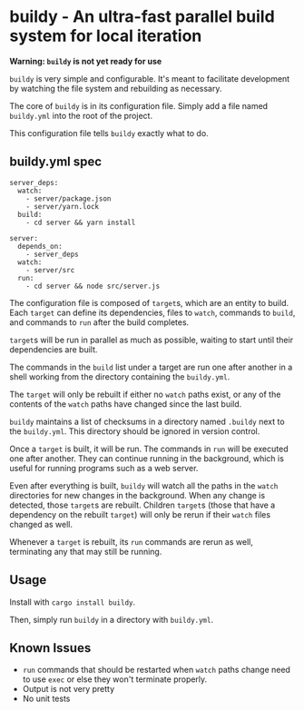 # buildy - An ultra-fast parallel build system for local iteration

**Warning: `buildy` is not yet ready for use**

`buildy` is very simple and configurable. It's meant to facilitate development by watching the file system and rebuilding as necessary.

The core of `buildy` is in its configuration file. Simply add a file named `buildy.yml` into the root of the project.

This configuration file tells `buildy` exactly what to do.

## buildy.yml spec
```
server_deps:
  watch:
    - server/package.json
    - server/yarn.lock
  build:
    - cd server && yarn install

server:
  depends_on:
    - server_deps
  watch:
    - server/src
  run:
    - cd server && node src/server.js
```

The configuration file is composed of `target`s, which are an entity to build. Each `target` can define its dependencies, files to `watch`, commands to `build`, and commands to `run` after the build completes.

`target`s will be run in parallel as much as possible, waiting to start until their dependencies are built.

The commands in the `build` list under a target are run one after another in a shell working from the directory containing the `buildy.yml`.

The `target` will only be rebuilt if either no `watch` paths exist, or any of the contents of the `watch` paths have changed since the last build.

`buildy` maintains a list of checksums in a directory named `.buildy` next to the `buildy.yml`. This directory should be ignored in version control.

Once a `target` is built, it will be run. The commands in `run` will be executed one after another. They can continue running in the background, which is useful for running programs such as a web server.

Even after everything is built, `buildy` will watch all the paths in the `watch` directories for new changes in the background. When any change is detected, those `target`s are rebuilt. Children `target`s (those that have a dependency on the rebuilt `target`) will only be rerun if their `watch` files changed as well.

Whenever a `target` is rebuilt, its `run` commands are rerun as well, terminating any that may still be running.

## Usage

Install with `cargo install buildy`.

Then, simply run `buildy` in a directory with `buildy.yml`.

## Known Issues

* `run` commands that should be restarted when `watch` paths change need to use `exec` or else they won't terminate properly.
* Output is not very pretty
* No unit tests
